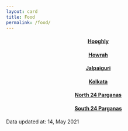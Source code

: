 ```yaml
---
layout: card
title: Food
permalink: /food/
---
```

<div align="center">
<a href="{{ "/food/Hooghly" | relative_url}}" ><div class="card"><h4><b>Hooghly</b></h4></div></a>
<a href="{{ "/food/Howrah" | relative_url}}" ><div class="card"><h4><b>Howrah</b></h4></div></a>
<a href="{{ "/food/Jalpaiguri" | relative_url}}" ><div class="card"><h4><b>Jalpaiguri</b></h4></div></a>
<a href="{{ "/food/Kolkata" | relative_url}}" ><div class="card"><h4><b>Kolkata</b></h4></div></a>
<a href="{{ "/food/North-24-Parganas" | relative_url}}" ><div class="card"><h4><b>North 24 Parganas</b></h4></div></a>
<a href="{{ "/food/South-24-Parganas" | relative_url}}" ><div class="card"><h4><b>South 24 Parganas</b></h4></div></a>

</div>
<div class="text_foot"> Data updated at: 14, May 2021 </div>